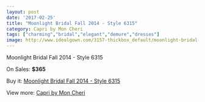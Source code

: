 ```yaml
---
layout: post
date: '2017-02-25'
title: "Moonlight Bridal Fall 2014 - Style 6315"
category: Capri by Mon Cheri
tags: ["charming","bridal","elegant","demure","dresses"]
image: http://www.idealgown.com/3157-thickbox_default/moonlight-bridal-fall-2014-style-6315.jpg
---
```

Moonlight Bridal Fall 2014 - Style 6315

On Sales: **$365**
<a href="https://www.idealgown.com/en/capri-by-mon-cheri/1511-moonlight-bridal-fall-2014-style-6315.html"><amp-img layout="responsive" width="600" height="600" src="//www.idealgown.com/3157-thickbox_default/moonlight-bridal-fall-2014-style-6315.jpg" alt="Moonlight Bridal Fall 2014 - Style 6315 0" /></a>
<a href="https://www.idealgown.com/en/capri-by-mon-cheri/1511-moonlight-bridal-fall-2014-style-6315.html"><amp-img layout="responsive" width="600" height="600" src="//www.idealgown.com/3158-thickbox_default/moonlight-bridal-fall-2014-style-6315.jpg" alt="Moonlight Bridal Fall 2014 - Style 6315 1" /></a>

Buy it: [Moonlight Bridal Fall 2014 - Style 6315](https://www.idealgown.com/en/capri-by-mon-cheri/1511-moonlight-bridal-fall-2014-style-6315.html "Moonlight Bridal Fall 2014 - Style 6315")

View more: [Capri by Mon Cheri](https://www.idealgown.com/en/24-capri-by-mon-cheri "Capri by Mon Cheri")